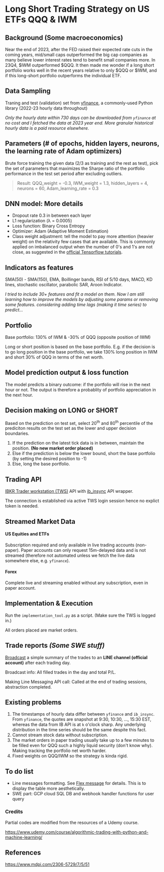 # Long Short Trading Strategy on US ETFs QQQ & IWM

## Background (Some macroeconomics)
Near the end of 2023, after the FED raised their expected rate cuts in the coming years, mid/small caps outperformed the big cap companies as many believe lower interest rates tend to benefit small companies more. In 23Q4, $IWM outperformed $QQQ. It then made me wonder if a long short portfolio works well in the recent years relative to only $QQQ or $IWM, and if this long-short portfolio outperforms the individual ETF.

## Data Sampling
Traning and test (validation) set from [yfinance](https://pypi.org/project/yfinance/), a commonly-used Python library (2022-23 hourly data throughout)

_Only the hourly data within 730 days can be downloaded from `yfinance` at no cost and I fetched the data at 2023 year end. More granular historical hourly data is a paid resource elsewhere._

## Parameters (# of epochs, hidden layers, neurons, the learning rate of Adam optimizers)
Brute force training the given data (2/3 as training and the rest as test), pick the set of parameters that maximizes the Sharpe ratio of the portfolio performance in the test set period after excluding outliers.
> Result: QQQ_weight = -0.3, IWM_weight = 1.3, hidden_layers = 4, neurons = 60, Adam_learning_rate = 0.3

## DNN model: More details
- Dropout rate 0.3 in between each layer
- L1 regularization (λ = 0.0005)
- Loss function: Binary Cross Entropy
- Optimizer: Adam (Adaptive Moment Estimation)
- Class weight adjustment: tell the model to pay more attention (heavier weight) on the relativity few cases that are available. This is commonly applied on imbalanced output when the number of 0's and 1's are not close, as suggested in the [official Tensorflow tutorials](https://www.tensorflow.org/tutorials/structured_data/imbalanced_data#class_weights).

## Indicators as features 
SMA(50) - SMA(150), EMA, Boillinger bands, RSI of 5/10 days, MACD, KD lines, stochastic oscillator, parabolic SAR, Aroon Indicator.

_I tried to include 30+ features and fit a model on them. Now I am still learning how to improve the models by adjusting some params or removing some features._
_considering adding time lags (making it time series) to predict..._

## Portfolio
Base portfolio: 130% of IWM & -30% of QQQ (opposite position of IWM)

Long or short position is based on the base portfolio. E.g. if the decision is to go long position in the base portfolio, we take 130% long position in IWM and short 30% of QQQ in terms of the net worth.

## Model prediction output & loss function
The model predicts a binary outcome: if the portfolio will rise in the next hour or not. The output is therefore a probablity of portfolio appreciation in the next hour.

## Decision making on LONG or SHORT
Based on the prediction on test set, select 20<sup>th</sup> and 80<sup>th</sup> percentile of the prediciton results on the test set as the lower and upper decision boundaries.
1. If the prediction on the latest tick data is in between, maintain the position. **(No new market order placed)**
2. Else if the prediction is below the lower bound, short the base portfolio (by setting the desired position to -1)
3. Else, long the base portfolio.

## Trading API
[IBKR Trader workstation (TWS)](https://www.interactivebrokers.com/en/trading/tws.php) API with [ib_insync](https://pypi.org/project/ib-insync/) API wrapper.

The connection is established via active TWS login session hence no explict token is needed.

## Streamed Market Data
#### US Equities and ETFs
Subscription required and only available in live trading accounts (non-paper). Paper accounts can only request 15m-delayed data and is not streamed (therefore not automated unless we fetch the live data somewhere else, e.g. `yfinance`).
#### Forex
Complete live and streaming enabled without any subscription, even in paper account.

## Implementation & Execution
Run the `implementation_tool.py` as a script. (Make sure the TWS is logged in.)

All orders placed are market orders.

## Trade reports _(Some SWE stuff)_
[Broadcast](https://developers.line.biz/en/reference/messaging-api/#send-broadcast-message) a simple summary of the trades to an **LINE channel (official account)** after each trading day.

Broadcast info: All filled trades in the day and total P/L.

Making Line Messaging API call: Called at the end of trading sessions, abstraction completed.

## Existing problems
1. The timestamps of hourly data differ between `yfinance` and `ib_insync`. From `yfinance`, the quotes are snapshot at 9:30, 10:30, ..., 15:30 EST, whereas the data from IB API is at `k` o'clock sharp. Any underlying distribution in the time series should be the same despite this fact.
2. Cannot stream stock data without subscription.
3. The market orders in paper trading usually take up to a few minutes to be filled even for QQQ such a highly liquid security (don't know why). Making tracking the portfolio net worth harder.
4. Fixed weights on QQQ/IWM so the strategy is kinda rigid.

## To do list
- Line messages formatting. See [Flex message](https://developers.line.biz/en/docs/messaging-api/flex-message-elements/) for details. This is to display the table more aesthetically.
- SWE part: GCP cloud SQL DB and webhook handler functions for user query

### Credits
Partial codes are modified from the resources of a Udemy course.

https://www.udemy.com/course/algorithmic-trading-with-python-and-machine-learning/

## References
https://www.mdpi.com/2306-5729/7/5/51
